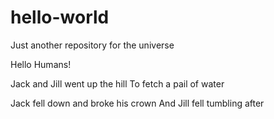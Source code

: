 # hello-world
Just another repository for the universe

Hello Humans! 

Jack and Jill went up the hill
To fetch a pail of water

Jack fell down and broke his crown
And Jill fell tumbling after
